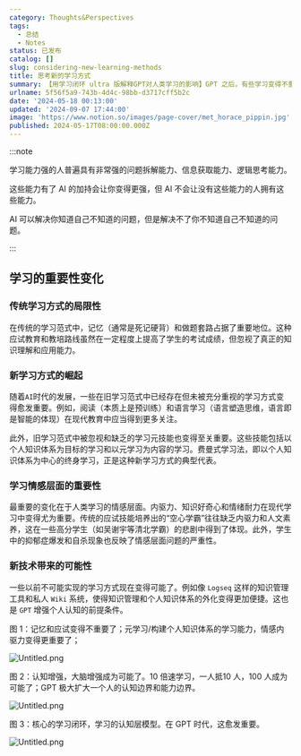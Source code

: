 ```yaml
---
category: Thoughts&Perspectives
tags:
  - 总结
  - Notes
status: 已发布
catalog: []
slug: considering-new-learning-methods
title: 思考新的学习方式
summary: 【用学习闭环 ultra 版解释GPT对人类学习的影响】GPT 之后，有些学习变得不重要了，有些学习变得更重要了，有些学习从不可能变成可能了。
urlname: 5f56f5a9-743b-4d4c-98bb-d3717cff5b2c
date: '2024-05-18 00:13:00'
updated: '2024-09-07 17:44:00'
image: 'https://www.notion.so/images/page-cover/met_horace_pippin.jpg'
published: 2024-05-17T08:00:00.000Z
---
```


:::note


学习能力强的人普遍具有非常强的问题拆解能力、信息获取能力、逻辑思考能力。


这些能力有了 AI 的加持会让你变得更强，但 AI 不会让没有这些能力的人拥有这些能力。


AI 可以解决你知道自己不知道的问题，但是解决不了你不知道自己不知道的问题。


:::


## 学习的重要性变化


### 传统学习方式的局限性


在传统的学习范式中，记忆（通常是死记硬背）和做题套路占据了重要地位。这种应试教育和教培路线虽然在一定程度上提高了学生的考试成绩，但忽视了真正的知识理解和应用能力。


### 新学习方式的崛起


随着`AI`时代的发展，一些在旧学习范式中已经存在但未被充分重视的学习方式变得愈发重要。例如，阅读（本质上是预训练）和语言学习（语言塑造思维，语言即是智能的体现）在现代教育中应当得到更多关注。


此外，旧学习范式中被忽视和缺乏的学习元技能也变得至关重要。这些技能包括以个人知识体系为目标的学习和以元学习为内容的学习。费曼式学习法，即以个人知识体系为中心的终身学习，正是这种新学习方式的典型代表。


### 学习情感层面的重要性


最重要的变化在于人类学习的情感层面。内驱力、知识好奇心和情绪耐力在现代学习中变得尤为重要。传统的应试技能培养出的“空心学霸”往往缺乏内驱力和人文素养，这在一些高分学生（如吴谢宇等清北学霸）的悲剧中得到了体现。此外，学生中的抑郁症爆发和自杀现象也反映了情感层面问题的严重性。


### 新技术带来的可能性


一些以前不可能实现的学习方式现在变得可能了。例如像 `Logseq` 这样的知识管理工具和私人 `Wiki` 系统，使得知识管理和个人知识体系的外化变得更加便捷。这也是 `GPT` 增强个人认知的前提条件。


图 1：记忆和应试变得不重要了；元学习/构建个人知识体系的学习能力，情感内驱力变得更重要了；


![Untitled.png](https://prod-files-secure.s3.us-west-2.amazonaws.com/5d24fe63-e567-4804-86f9-9fdc62e13082/a8319b77-00b3-43d9-9f99-e58187f20cfe/Untitled.png?X-Amz-Algorithm=AWS4-HMAC-SHA256&X-Amz-Content-Sha256=UNSIGNED-PAYLOAD&X-Amz-Credential=ASIAZI2LB466VJCWGMAU%2F20250419%2Fus-west-2%2Fs3%2Faws4_request&X-Amz-Date=20250419T053844Z&X-Amz-Expires=3600&X-Amz-Security-Token=IQoJb3JpZ2luX2VjEP3%2F%2F%2F%2F%2F%2F%2F%2F%2F%2FwEaCXVzLXdlc3QtMiJHMEUCIDiTUbR36O5w6enlHSMe62tM3W1RuM2i3bn%2BkRfvu7jAAiEAhHZZJrlXJaFy9u17zsDggrd6DkV64nldrHd7M52jcfAqiAQIhv%2F%2F%2F%2F%2F%2F%2F%2F%2F%2FARAAGgw2Mzc0MjMxODM4MDUiDGKPBvi4VyjJoCHbMircA4KrLlreSSuJx3aiDn8rEGmRcvPz%2FVZtJ%2BVRsChDl0wpJdu34bAQaQW1gnvTo4Mc%2F2TGIXiHqUk7HD1Te8S3%2FdiUKlPY4u%2BxpEgqg4seMI8DpEZdVsrN%2Fq2ri%2BbvJxNdjvNcr7ShBvk5aTKR5wn%2FEEgFOt4BF5VPnyoCbc4ueklCLG7c1eU0%2FSSZ9livVTMQ2xERaNTNGuJ9R4sDSYxegR7dcSVxrnqyXFoXhJdPErl6Xqq2Y7qONyeWyDJy5weaPxkSAGxSHGtXQrSKennT8ysh1%2FdtHRw0KJyNTMTJDqzzPnaSPZH87GBXAHFRNnhjW%2BBFYl2DmUF2saoxf5Cj6OwfD8rr1uF9obOnv2UBs8OtcyGfmulGLqh0in83adBf0IhCNp1rba0azfC0rWlknQEMhZ4OZTKLFgKnRnjr5bqZR448%2BeXqS%2BSSm1LBnwHDPJlfuXY4JKisqT023uUAYKCDPOYvM4IeckjSTEeqCUImkO4PS6EqQgKmfLQvw91tsACWybiH1LdsRx2vH2zrjdslQolUNzq0Yp9e6pThoAJTUqf5ZeZqSRrIMC2pZKwNSOHp1xlZn2TbgyM5NoNISm4sPtoweSzyoW6HOg7rwHWLnTYSxpPtRuMxFCduMLjWjMAGOqUBob8abC1MBYoEJeuFirkeY9Rb0Y9CPn6SnIzZ%2FP%2FEe3CsmOPz0WYcUt269f9xM%2BQvuO55CiLuaPbmUUzbwRIgtjD9XWFtHaIPi6J54hpoN9dfr8nk5op3uS76OmVd76auOhKBNBGICgSwm7W5hXBMAv2PjeBkRP8UsmqdTE%2BQQK%2Bf%2BHP9ldNPH%2FheiMC5XU8ii16GXcFObe6RLQRCUU5pGP9klizt&X-Amz-Signature=ec369b12cbf479807c7a779920f4f91be71030753e52418fb380c9dde154e06b&X-Amz-SignedHeaders=host&x-id=GetObject)


图 2：认知增强，大脑增强成为可能了。10 倍速学习，一人抵10 人，100 人成为可能了；GPT 极大扩大一个人的认知边界和能力边界。


![Untitled.png](https://prod-files-secure.s3.us-west-2.amazonaws.com/5d24fe63-e567-4804-86f9-9fdc62e13082/e195b372-4d2b-479c-9e75-1be4e2c1412e/Untitled.png?X-Amz-Algorithm=AWS4-HMAC-SHA256&X-Amz-Content-Sha256=UNSIGNED-PAYLOAD&X-Amz-Credential=ASIAZI2LB466VJCWGMAU%2F20250419%2Fus-west-2%2Fs3%2Faws4_request&X-Amz-Date=20250419T053844Z&X-Amz-Expires=3600&X-Amz-Security-Token=IQoJb3JpZ2luX2VjEP3%2F%2F%2F%2F%2F%2F%2F%2F%2F%2FwEaCXVzLXdlc3QtMiJHMEUCIDiTUbR36O5w6enlHSMe62tM3W1RuM2i3bn%2BkRfvu7jAAiEAhHZZJrlXJaFy9u17zsDggrd6DkV64nldrHd7M52jcfAqiAQIhv%2F%2F%2F%2F%2F%2F%2F%2F%2F%2FARAAGgw2Mzc0MjMxODM4MDUiDGKPBvi4VyjJoCHbMircA4KrLlreSSuJx3aiDn8rEGmRcvPz%2FVZtJ%2BVRsChDl0wpJdu34bAQaQW1gnvTo4Mc%2F2TGIXiHqUk7HD1Te8S3%2FdiUKlPY4u%2BxpEgqg4seMI8DpEZdVsrN%2Fq2ri%2BbvJxNdjvNcr7ShBvk5aTKR5wn%2FEEgFOt4BF5VPnyoCbc4ueklCLG7c1eU0%2FSSZ9livVTMQ2xERaNTNGuJ9R4sDSYxegR7dcSVxrnqyXFoXhJdPErl6Xqq2Y7qONyeWyDJy5weaPxkSAGxSHGtXQrSKennT8ysh1%2FdtHRw0KJyNTMTJDqzzPnaSPZH87GBXAHFRNnhjW%2BBFYl2DmUF2saoxf5Cj6OwfD8rr1uF9obOnv2UBs8OtcyGfmulGLqh0in83adBf0IhCNp1rba0azfC0rWlknQEMhZ4OZTKLFgKnRnjr5bqZR448%2BeXqS%2BSSm1LBnwHDPJlfuXY4JKisqT023uUAYKCDPOYvM4IeckjSTEeqCUImkO4PS6EqQgKmfLQvw91tsACWybiH1LdsRx2vH2zrjdslQolUNzq0Yp9e6pThoAJTUqf5ZeZqSRrIMC2pZKwNSOHp1xlZn2TbgyM5NoNISm4sPtoweSzyoW6HOg7rwHWLnTYSxpPtRuMxFCduMLjWjMAGOqUBob8abC1MBYoEJeuFirkeY9Rb0Y9CPn6SnIzZ%2FP%2FEe3CsmOPz0WYcUt269f9xM%2BQvuO55CiLuaPbmUUzbwRIgtjD9XWFtHaIPi6J54hpoN9dfr8nk5op3uS76OmVd76auOhKBNBGICgSwm7W5hXBMAv2PjeBkRP8UsmqdTE%2BQQK%2Bf%2BHP9ldNPH%2FheiMC5XU8ii16GXcFObe6RLQRCUU5pGP9klizt&X-Amz-Signature=b961a1dac3cdce7d283eb52ea278bbd8c567587581dd31463b7bb3b50b5ba7ac&X-Amz-SignedHeaders=host&x-id=GetObject)


图 3：核心的学习闭环，学习的认知层模型。在 GPT 时代，这愈发重要。


![Untitled.png](https://prod-files-secure.s3.us-west-2.amazonaws.com/5d24fe63-e567-4804-86f9-9fdc62e13082/57f2a38d-97b9-407e-baa1-8fecb8348e87/Untitled.png?X-Amz-Algorithm=AWS4-HMAC-SHA256&X-Amz-Content-Sha256=UNSIGNED-PAYLOAD&X-Amz-Credential=ASIAZI2LB466VJCWGMAU%2F20250419%2Fus-west-2%2Fs3%2Faws4_request&X-Amz-Date=20250419T053844Z&X-Amz-Expires=3600&X-Amz-Security-Token=IQoJb3JpZ2luX2VjEP3%2F%2F%2F%2F%2F%2F%2F%2F%2F%2FwEaCXVzLXdlc3QtMiJHMEUCIDiTUbR36O5w6enlHSMe62tM3W1RuM2i3bn%2BkRfvu7jAAiEAhHZZJrlXJaFy9u17zsDggrd6DkV64nldrHd7M52jcfAqiAQIhv%2F%2F%2F%2F%2F%2F%2F%2F%2F%2FARAAGgw2Mzc0MjMxODM4MDUiDGKPBvi4VyjJoCHbMircA4KrLlreSSuJx3aiDn8rEGmRcvPz%2FVZtJ%2BVRsChDl0wpJdu34bAQaQW1gnvTo4Mc%2F2TGIXiHqUk7HD1Te8S3%2FdiUKlPY4u%2BxpEgqg4seMI8DpEZdVsrN%2Fq2ri%2BbvJxNdjvNcr7ShBvk5aTKR5wn%2FEEgFOt4BF5VPnyoCbc4ueklCLG7c1eU0%2FSSZ9livVTMQ2xERaNTNGuJ9R4sDSYxegR7dcSVxrnqyXFoXhJdPErl6Xqq2Y7qONyeWyDJy5weaPxkSAGxSHGtXQrSKennT8ysh1%2FdtHRw0KJyNTMTJDqzzPnaSPZH87GBXAHFRNnhjW%2BBFYl2DmUF2saoxf5Cj6OwfD8rr1uF9obOnv2UBs8OtcyGfmulGLqh0in83adBf0IhCNp1rba0azfC0rWlknQEMhZ4OZTKLFgKnRnjr5bqZR448%2BeXqS%2BSSm1LBnwHDPJlfuXY4JKisqT023uUAYKCDPOYvM4IeckjSTEeqCUImkO4PS6EqQgKmfLQvw91tsACWybiH1LdsRx2vH2zrjdslQolUNzq0Yp9e6pThoAJTUqf5ZeZqSRrIMC2pZKwNSOHp1xlZn2TbgyM5NoNISm4sPtoweSzyoW6HOg7rwHWLnTYSxpPtRuMxFCduMLjWjMAGOqUBob8abC1MBYoEJeuFirkeY9Rb0Y9CPn6SnIzZ%2FP%2FEe3CsmOPz0WYcUt269f9xM%2BQvuO55CiLuaPbmUUzbwRIgtjD9XWFtHaIPi6J54hpoN9dfr8nk5op3uS76OmVd76auOhKBNBGICgSwm7W5hXBMAv2PjeBkRP8UsmqdTE%2BQQK%2Bf%2BHP9ldNPH%2FheiMC5XU8ii16GXcFObe6RLQRCUU5pGP9klizt&X-Amz-Signature=2df8214c2373ac3bd4b397a0479d9674551edeee2f15b20e6b84a67c7d55defa&X-Amz-SignedHeaders=host&x-id=GetObject)

